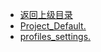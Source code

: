 - [返回上级目录](../_sidebar.md)
- [Project_Default.](Project_Default.xml)
- [profiles_settings.](profiles_settings.xml)